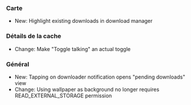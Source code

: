 ### Carte
- New: Highlight existing downloads in download manager

### Détails de la cache
- Change: Make "Toggle talking" an actual toggle

### Général
- New: Tapping on downloader notification opens "pending downloads" view
- Change: Using wallpaper as background no longer requires READ_EXTERNAL_STORAGE permission
